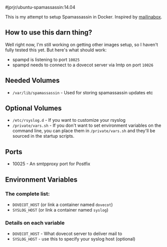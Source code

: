 #jprjr/ubuntu-spamassassin:14.04

This is my attempt to setup Spamassassin in Docker. Inspired by [mailinabox](https://github.com/mail-in-a-box/mailinabox).

## How to use this darn thing?

Well right now, I'm still working on getting other images setup, so I haven't
fully tested this yet. But here's what should work:

* spampd is listening to port `10025`
* spampd needs to connect to a dovecot server via lmtp on port `10026`

## Needed Volumes

* `/var/lib/spamassassin` - Used for storing spamassassin updates etc

## Optional Volumes

* `/etc/rsyslog.d` - If you want to customize your rsyslog
* `/private/vars.sh` - If you don't want to set environment variables
on the command line, you can place them in `/private/vars.sh` and
they'll be sourced in the startup scripts.

## Ports

* 10025 - An smtpproxy port for Postfix

## Environment Variables

### The complete list:

* `DOVECOT_HOST` (or link a container named `dovecot`)
* `SYSLOG_HOST` (or link a container named `syslog`)

### Details on each variable

* `DOVECOT_HOST` - What dovecot server to deliver mail to
* `SYSLOG_HOST` - use this to specify your syslog host (optional)
